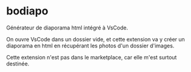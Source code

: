 # bodiapo 

Générateur de diaporama html intégré à VsCode.

On ouvre VsCode dans un dossier vide, et cette extension va y créer un diaporama en html en récupérant les photos d'un dossier d'images.

Cette extension n'est pas dans le marketplace, car elle m'est surtout destinée.